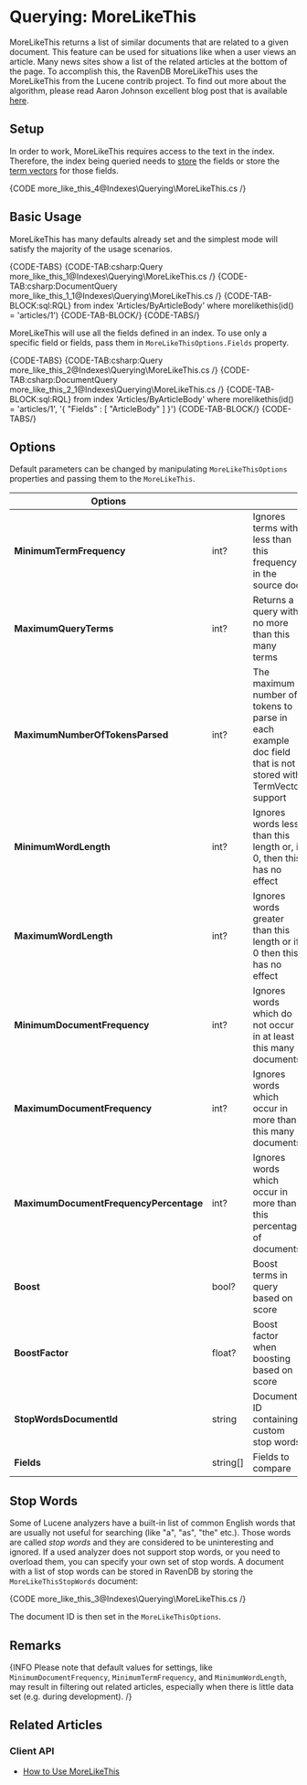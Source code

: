 # Querying: MoreLikeThis

MoreLikeThis returns a list of similar documents that are related to a given document. This feature can be used for situations like when a user views an article. Many news sites show a list of the related articles at the bottom of the page. To accomplish this, the RavenDB MoreLikeThis uses the MoreLikeThis from the Lucene contrib project. To find out more about the algorithm, please read Aaron Johnson excellent blog post that is available [here](http://cephas.net/blog/2008/03/30/how-morelikethis-works-in-lucene/).      

## Setup

In order to work, MoreLikeThis requires access to the text in the index. Therefore, the index being queried needs to [store](../../indexes/storing-data-in-index) the fields or store the [term vectors](../../indexes/using-term-vectors) for those fields.

{CODE more_like_this_4@Indexes\Querying\MoreLikeThis.cs /}

## Basic Usage

MoreLikeThis has many defaults already set and the simplest mode will satisfy the majority of the usage scenarios.

{CODE-TABS}
{CODE-TAB:csharp:Query more_like_this_1@Indexes\Querying\MoreLikeThis.cs /}
{CODE-TAB:csharp:DocumentQuery more_like_this_1_1@Indexes\Querying\MoreLikeThis.cs /}
{CODE-TAB-BLOCK:sql:RQL}
from index 'Articles/ByArticleBody' 
where morelikethis(id() = 'articles/1')
{CODE-TAB-BLOCK/}
{CODE-TABS/}

MoreLikeThis will use all the fields defined in an index. To use only a specific field or fields, pass them in `MoreLikeThisOptions.Fields` property.

{CODE-TABS}
{CODE-TAB:csharp:Query more_like_this_2@Indexes\Querying\MoreLikeThis.cs /}
{CODE-TAB:csharp:DocumentQuery more_like_this_2_1@Indexes\Querying\MoreLikeThis.cs /}
{CODE-TAB-BLOCK:sql:RQL}
from index 'Articles/ByArticleBody' 
where morelikethis(id() = 'articles/1', '{ "Fields" : [ "ArticleBody" ] }')
{CODE-TAB-BLOCK/}
{CODE-TABS/}

## Options

Default parameters can be changed by manipulating `MoreLikeThisOptions` properties and passing them to the `MoreLikeThis`.

| Options | | |
| ------------- | ------------- | ----- |
| **MinimumTermFrequency** | int? | Ignores terms with less than this frequency in the source doc |
| **MaximumQueryTerms** | int? | Returns a query with no more than this many terms |
| **MaximumNumberOfTokensParsed** | int? | The maximum number of tokens to parse in each example doc field that is not stored with TermVector support |
| **MinimumWordLength** | int? | Ignores words less than this length or, if 0, then this has no effect |
| **MaximumWordLength** | int? | Ignores words greater than this length or if 0 then this has no effect |
| **MinimumDocumentFrequency** | int? | Ignores words which do not occur in at least this many documents |
| **MaximumDocumentFrequency** | int? | Ignores words which occur in more than this many documents |
| **MaximumDocumentFrequencyPercentage** | int? | Ignores words which occur in more than this percentage of documents |
| **Boost** | bool? | Boost terms in query based on score |
| **BoostFactor** | float? |  Boost factor when boosting based on score |
| **StopWordsDocumentId** | string | Document ID containing custom stop words |
| **Fields** | string[] | Fields to compare |

## Stop Words

Some of Lucene analyzers have a built-in list of common English words that are usually not useful for searching (like "a", "as", "the" etc.). Those words are called 
*stop words* and they are considered to be uninteresting and ignored. If a used analyzer does not support stop words, or you need to overload them, you can specify your own set of stop words.
A document with a list of stop words can be stored in RavenDB by storing the `MoreLikeThisStopWords` document:

{CODE more_like_this_3@Indexes\Querying\MoreLikeThis.cs /}

The document ID is then set in the `MoreLikeThisOptions`.

## Remarks

{INFO Please note that default values for settings, like `MinimumDocumentFrequency`, `MinimumTermFrequency`, and `MinimumWordLength`, may result in filtering out related articles, especially when there is little data set (e.g. during development). /}

## Related Articles

### Client API

- [How to Use MoreLikeThis](../../client-api/session/querying/how-to-use-morelikethis)
